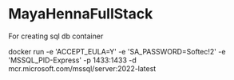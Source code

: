# MayaHennaFullStack
 


For creating sql db container

docker run -e 'ACCEPT_EULA=Y' -e 'SA_PASSWORD=Softec!2' -e 'MSSQL_PID-Express' -p 1433:1433 -d mcr.microsoft.com/mssql/server:2022-latest